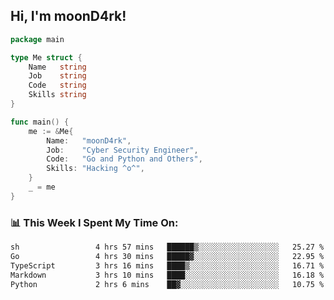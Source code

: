 <h2> Hi, I'm moonD4rk!</h2>

```go
package main

type Me struct {
	Name   string
	Job    string
	Code   string
	Skills string
}

func main() {
	me := &Me{
		Name:   "moonD4rk",
		Job:    "Cyber Security Engineer",
		Code:   "Go and Python and Others",
		Skills: "Hacking ^o^",
	}
	_ = me
}
```

<h3>📊 This Week I Spent My Time On:</h3>
<!-- <img align='right' src="https://github-readme-stats.vercel.app/api?username=moond4rk&show_icons=true&theme=radical", width="300" height="150"> -->

<!--START_SECTION:waka-->

```txt
sh                 4 hrs 57 mins   ██████▒░░░░░░░░░░░░░░░░░░   25.27 %
Go                 4 hrs 30 mins   █████▓░░░░░░░░░░░░░░░░░░░   22.95 %
TypeScript         3 hrs 16 mins   ████▒░░░░░░░░░░░░░░░░░░░░   16.71 %
Markdown           3 hrs 10 mins   ████░░░░░░░░░░░░░░░░░░░░░   16.18 %
Python             2 hrs 6 mins    ██▓░░░░░░░░░░░░░░░░░░░░░░   10.75 %
```

<!--END_SECTION:waka-->

